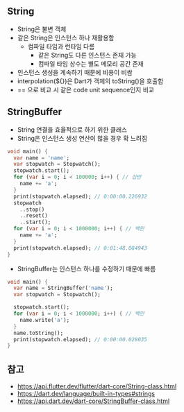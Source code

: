 ## String
- String은 불변 객체
- 같은 String은 인스턴스 하나 재활용함
	- 컴파일 타임과 런타임 다름
		- 같은 String도 다른 인스턴스 존재 가능
		- 컴파일 타임 상수는 별도 메모리 공간 존재
- 인스턴스 생성을 계속하기 때문에 비용이 비쌈
- interpolation(${})은 Dart가 객체의 toString()을 호출함
- == 으로 비교 시 같은 code unit sequence인지 비교

## StringBuffer
- String 연결을 효율적으로 하기 위한 클래스
- String은 인스턴스 생성 연산이 많을 경우 확 느려짐
```dart
void main() {
  var name = 'name';
  var stopwatch = Stopwatch();
  stopwatch.start();
  for (var i = 0; i < 100000; i++) { // 십만
    name += 'a';
  }
  print(stopwatch.elapsed); // 0:00:00.226932
  stopwatch
    ..stop()
    ..reset()
    ..start();
  for (var i = 0; i < 1000000; i++) { // 백만
    name += 'a';
  }
  print(stopwatch.elapsed); // 0:01:48.084943
}
```

- StringBuffer는 인스턴스 하나를 수정하기 때문에 빠름
```dart
void main() {
  var name = StringBuffer('name');
  var stopwatch = Stopwatch();

  stopwatch.start();
  for (var i = 0; i < 1000000; i++) { // 백만
    name.write('a');
  }
  name.toString();
  print(stopwatch.elapsed); // 0:00:00.028035
}
```


## 참고
- https://api.flutter.dev/flutter/dart-core/String-class.html
- https://dart.dev/language/built-in-types#strings
- https://api.dart.dev/dart-core/StringBuffer-class.html
